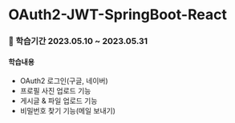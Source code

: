# OAuth2-JWT-SpringBoot-React
### 📅 학습기간 2023.05.10 ~ 2023.05.31
#### 학습내용
- OAuth2 로그인(구글, 네이버)
- 프로필 사진 업로드 기능
- 게시글 & 파일 업로드 기능
- 비밀번호 찾기 기능(메일 보내기)
